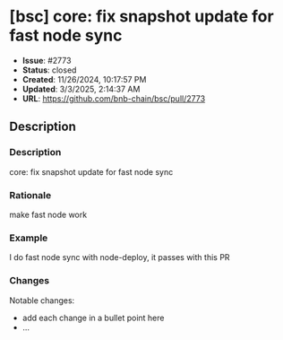 # [bsc] core: fix snapshot update for fast node sync

- **Issue**: #2773
- **Status**: closed
- **Created**: 11/26/2024, 10:17:57 PM
- **Updated**: 3/3/2025, 2:14:37 AM
- **URL**: https://github.com/bnb-chain/bsc/pull/2773

## Description

### Description

core: fix snapshot update for fast node sync

### Rationale

make fast node work

### Example

I do fast node sync with node-deploy, it passes with this PR

### Changes

Notable changes: 
* add each change in a bullet point here
* ...
